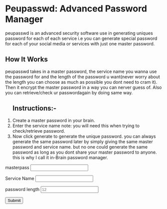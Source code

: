 
<div class="content">
<h1 class="peupasswd">Peupasswd: Advanced Password Manager</h1>
<p><span class="peupasswd">peupasswd</span> is an advanced security software use in generating uniques password for each of each service i.e you can generate special password for each of your social media or services with just one master password.</p>

<h2>How It Works</h1>
<p><span class="peupasswd">peupasswd</span> takes in a master password, the service name you wanna use the password for and the length of the password u want(never worry about the length you can choose as much as possible you dont need to cram it). Then it encrypt the master password in a way you can nerver guess of. Also you can retrieve/check ur passwordagain by doing same way.</p>

<ol>
<h2>Instructions:-</h2>
<li>Create a master password in your brain.</li>
<li>Enter the service name <span class="note">note: you will need this when trying to check/retrieve password</span>.</li>
<li>Now click generate to generate the unique password. you can always generate the same password later by simply giving the same master password and service name. but no one could generate the same password as long as you dont share your master password to anyone. this is why I call it in-Brain password manager.</li>
</ol>

<form onsubmit="return false;" method="post" name="myForm">

<label>masterpass</label>
<input type="password" name="masterpass" id="mpass" oninput="encryp()"/> <br>

<label for="">Service Name</label>
<input type="text" name="sevice" id="service" oninput="encryp()"/> <br>

<label for="">password length</label>
<input type="text" id="length" placeholder=12 list="lengthlist" oninput="encryp()"/>

<datalist id="lengthlist">
<option value="12">
<option value="16">
<option value="20">
<option value="24">
<option value="30">
</datalist>

<input type="submit" name="submit" onclick="init()" />
</form>
